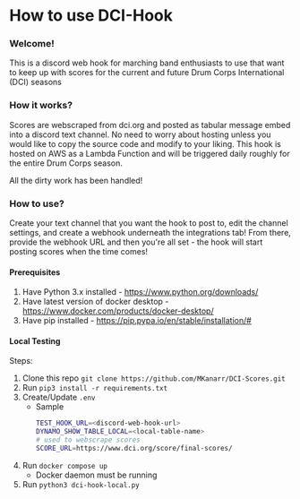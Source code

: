 # How to use DCI-Hook
### Welcome!
This is a discord web hook for marching band enthusiasts to use that want to keep up with scores for the current and future Drum Corps International (DCI) seasons

### How it works?
Scores are webscraped from dci.org and posted as tabular message embed into a discord text channel.  No need to worry about hosting unless you would like to copy the source code and modify to your liking.  This hook is hosted on AWS as a Lambda Function and will be triggered daily roughly for the entire Drum Corps season.  

All the dirty work has been handled!

### How to use?
Create your text channel that you want the hook to post to, edit the channel settings, and create a webhook underneath the integrations tab!  From there, provide the webhook URL and then you're all set - the hook will start posting scores when the time comes! 

#### Prerequisites
1. Have Python 3.x installed - https://www.python.org/downloads/
2. Have latest version of docker desktop - https://www.docker.com/products/docker-desktop/
3. Have pip installed - https://pip.pypa.io/en/stable/installation/#

#### Local Testing
Steps:
1. Clone this repo `git clone https://github.com/MKanarr/DCI-Scores.git`
2. Run `pip3 install -r requirements.txt`
3. Create/Update `.env`
    * Sample
        ```bash
        TEST_HOOK_URL=<discord-web-hook-url>
        DYNAMO_SHOW_TABLE_LOCAL=<local-table-name>
        # used to webscrape scores
        SCORE_URL=https://www.dci.org/score/final-scores/
        ```
4. Run `docker compose up`
    * Docker daemon must be running
5. Run `python3 dci-hook-local.py`